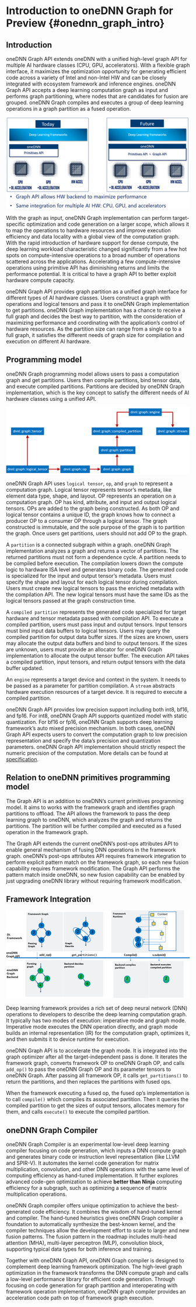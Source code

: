 # Introduction to oneDNN Graph for Preview {#onednn_graph_intro}

## Introduction

oneDNN Graph API extends oneDNN with a unified high-level graph API for multiple
AI hardware classes (CPU, GPU, accelerators). With a flexible graph interface,
it maximizes the optimization opportunity for generating efficient code across a
variety of Intel and non-Intel HW and can be closely integrated with ecosystem
framework and inference engines. oneDNN Graph API accepts a deep learning
computation graph as input and performs graph partitioning, where nodes that are
candidates for fusion are grouped. oneDNN Graph compiles and executes a group of
deep learning operations in a graph partition as a fused operation.

![oneDNN is extending to include graph API](images/oneDNN_graph_api.png)

With the graph as input, oneDNN Graph implementation can perform target-specific
optimization and code generation on a larger scope, which allows it to map the
operations to hardware resources and improve execution efficiency and data
locality with a global view of the computation graph. With the rapid
introduction of hardware support for dense compute, the deep learning workload
characteristic changed significantly from a few hot spots on compute-intensive
operations to a broad number of operations scattered across the applications.
Accelerating a few compute-intensive operations using primitive API has
diminishing returns and limits the performance potential. It is critical to have
a graph API to better exploit hardware compute capacity.

oneDNN Graph API provides graph partition as a unified graph interface for
different types of AI hardware classes. Users construct a graph with operations
and logical tensors and pass it to oneDNN Graph implementation to get partitions.
oneDNN Graph implementation has a chance to receive a full graph and decides the
best way to partition, with the consideration of maximizing performance and
coordinating with the application’s control of hardware resources. As the
partition size can range from a single op to a full graph, it satisfies the
different needs of graph size for compilation and execution on different AI
hardware.

## Programming model

oneDNN Graph programming model allows users to pass a computation graph and get
partitions. Users then compile partitions, bind tensor data, and execute
compiled partitions. Partitions are decided by oneDNN Graph implementation,
which is the key concept to satisfy the different needs of AI hardware classes
using a unified API.

![oneDNN graph programming model](images/oneDNN_graph_programming_model.png)

oneDNN Graph API uses `logical tensor`, `op`, and `graph` to represent a
computation graph. Logical tensor represents tensor’s metadata, like element
data type, shape, and layout. OP represents an operation on a computation graph.
OP has kind, attribute, and input and output logical tensors. OPs are added to
the graph being constructed. As both OP and logical tensor contains a unique ID,
the graph knows how to connect a producer OP to a consumer OP through a logical
tensor. The graph constructed is immutable, and the sole purpose of the graph is
to partition the graph. Once users get partitions, users should not add OP to
the graph.

A `partition` is a connected subgraph within a graph. oneDNN Graph
implementation analyzes a graph and returns a vector of partitions. The returned
partitions must not form a dependence cycle. A partition needs to be compiled
before execution. The compilation lowers down the compute logic to hardware ISA
level and generates binary code. The generated code is specialized for the input
and output tensor’s metadata. Users must specify the shape and layout for each
logical tensor during compilation. Users must create new logical tensors to pass
the enriched metadata with the compilation API. The new logical tensors must
have the same IDs as the logical tensors passed at the graph construction time.

A `compiled partition` represents the generated code specialized for target
hardware and tensor metadata passed with compilation API. To execute a compiled
partition, users must pass input and output tensors. Input tensors must bind
input data buffers to logical tensors. Users may query the compiled partition
for output data buffer sizes. If the sizes are known, users may allocate the
output data buffers and bind to output tensors. If the sizes are unknown, users
must provide an allocator for oneDNN Graph implementation to allocate the output
tensor buffer. The execution API takes a compiled partition, input tensors, and
return output tensors with the data buffer updated.

An `engine` represents a target device and context in the system. It needs to be
passed as a parameter for partition compilation. A `stream` abstracts hardware
execution resources of a target device. It is required to execute a compiled
partition.

oneDNN Graph API provides low precision support including both int8, bf16, and
fp16. For int8, oneDNN Graph API supports quantized model with static
quantization. For bf16 or fp16, oneDNN Graph supports deep learning framework’s
auto mixed precision mechanism. In both cases, oneDNN Graph API expects users to
convert the computation graph to low precision representation and specify the
data’s precision and quantization parameters. oneDNN Graph API implementation
should strictly respect the numeric precision of the computation. More details
can be found at [specification](https://spec.oneapi.io/onednn-graph/latest/programming_model.html#low-precision-support).

## Relation to oneDNN primitives programming model

The Graph API is an addition to oneDNN’s current primitives programming model.
It aims to works with the framework graph and identifies graph partitions to
offload. The API allows the framework to pass the deep learning graph to oneDNN,
which analyzes the graph and returns the partitions. The partition will be
further compiled and executed as a fused operation in the framework graph.

The Graph API extends the current oneDNN’s post-ops attributes API to enable
general mechanism of fusing DNN operations in the framework graph. oneDNN’s
post-ops attributes API requires framework integration to perform explicit
pattern match on the framework graph, so each new fusion capability requires
framework modification.  The Graph API performs the pattern match inside oneDNN,
so new fusion capability can be enabled by just upgrading oneDNN library without
requiring framework modification.

## Framework Integration

![Framework integration with oneDNN graph](images/oneDNN_graph_fwk_integration.png)

Deep learning framework provides a rich set of deep neural network (DNN)
operations to developers to describe the deep learning computation graph. It
typically has two modes of execution: imperative mode and graph mode. Imperative
mode executes the DNN operation directly, and graph mode builds an internal
representation (IR) for the computation graph, optimizes it, and then submits it
to device runtime for execution.

oneDNN Graph API is to accelerate the graph mode. It is integrated into the
graph optimizer after all the target-independent pass is done.  It iterates the
framework graph, converts framework OP to oneDNN Graph OP, and calls `add_op()`
to pass the oneDNN Graph OP and its parameter tensors to oneDNN Graph. After
passing all framework OP, it calls `get_partitions()` to return the partitions,
and then replaces the partitions with fused ops.

When the framework executing a fused op, the fused op’s implementation is to
call `compile()` which compiles its associated partition. Then it queries the
compiled partition to get the sizes of output tensors, allocates memory for them,
and calls `execute()` to execute the compiled partition.

## oneDNN Graph Compiler

oneDNN Graph Compiler is an experimental low-level deep learning compiler
focusing on code generation, which inputs a DNN compute graph and generates
binary code or instruction level representation (like LLVM and SPIR-V). It
automates the kernel code generation for matrix multiplication, convolution, and
other DNN operations with the same level of computing efficiency as hand-tuned
implementation. It further explores advanced code-gen optimization to achieve
**better than Ninja** computing efficiency for a subgraph, such as optimizing a
sequence of matrix multiplication operations.

oneDNN Graph compiler offers unique optimization to achieve the best-generated
code efficiency. It combines the wisdom of hand-tuned kernel and compiler. The
hand-tuned heuristics gives oneDNN Graph compiler a foundation to automatically
synthesize the best-known kernel, and the compiler techniques allow the
development effort to scale to larger and new fusion patterns.  The fusion
pattern in the roadmap includes multi-head attention (MHA), multi-layer
perceptron (MLP), convolution block, supporting typical data types for both
inference and training.

Together with oneDNN Graph API, oneDNN Graph compiler is designed to complement
deep learning framework optimization. The high-level graph optimization in the
framework transforms the DNN compute graph and calls a low-level performance
library for efficient code generation. Through focusing on code generation for
graph partition and interoperating with framework operation implementation,
oneDNN graph compiler provides an acceleration code path on top of framework
graph execution.
